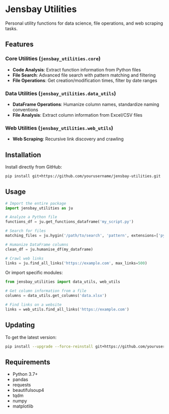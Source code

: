 # Jensbay Utilities

Personal utility functions for data science, file operations, and web scraping tasks.

## Features

### Core Utilities (`jensbay_utilities.core`)
- **Code Analysis**: Extract function information from Python files
- **File Search**: Advanced file search with pattern matching and filtering
- **File Operations**: Get creation/modification times, filter by date ranges

### Data Utilities (`jensbay_utilities.data_utils`)
- **DataFrame Operations**: Humanize column names, standardize naming conventions
- **File Analysis**: Extract column information from Excel/CSV files

### Web Utilities (`jensbay_utilities.web_utils`)
- **Web Scraping**: Recursive link discovery and crawling

## Installation

Install directly from GitHub:
```bash
pip install git+https://github.com/yourusername/jensbay-utilities.git
```

## Usage

```python
# Import the entire package
import jensbay_utilities as ju

# Analyze a Python file
functions_df = ju.get_functions_dataframe('my_script.py')

# Search for files
matching_files = ju.hygin('/path/to/search', 'pattern', extensions=['py', 'txt'])

# Humanize DataFrame columns
clean_df = ju.humanise_df(my_dataframe)

# Crawl web links
links = ju.find_all_links('https://example.com', max_links=500)
```

Or import specific modules:
```python
from jensbay_utilities import data_utils, web_utils

# Get column information from a file
columns = data_utils.get_columns('data.xlsx')

# Find links on a website
links = web_utils.find_all_links('https://example.com')
```

## Updating

To get the latest version:
```bash
pip install --upgrade --force-reinstall git+https://github.com/yourusername/jensbay-utilities.git
```

## Requirements

- Python 3.7+
- pandas
- requests
- beautifulsoup4
- tqdm
- numpy
- matplotlib